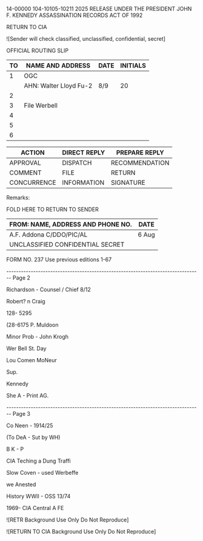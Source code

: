 14-00000
104-10105-10211
2025 RELEASE UNDER THE PRESIDENT JOHN F. KENNEDY ASSASSINATION RECORDS ACT OF 1992

RETURN TO CIA

![Sender will check classified, unclassified, confidential, secret]

OFFICIAL ROUTING SLIP

| TO  | NAME AND ADDRESS       | DATE | INITIALS |
| --- | ---------------------- | ---- | -------- |
| 1   | OGC                    |      |          |
|     | AHN: Walter Lloyd Fu-2 | 8/9  | 20       |
| 2   |                        |      |          |
| 3   | File Werbell           |      |          |
| 4   |                        |      |          |
| 5   |                        |      |          |
| 6   |                        |      |          |

| ACTION      | DIRECT REPLY | PREPARE REPLY  |
| ----------- | ------------ | -------------- |
| APPROVAL    | DISPATCH     | RECOMMENDATION |
| COMMENT     | FILE         | RETURN         |
| CONCURRENCE | INFORMATION  | SIGNATURE      |

Remarks:

FOLD HERE TO RETURN TO SENDER

| FROM: NAME, ADDRESS AND PHONE NO. | DATE  |
| --------------------------------- | ----- |
| A.F. Addona C/DDO/PIC/AL          | 6 Aug |
| UNCLASSIFIED CONFIDENTIAL SECRET  |       |

FORM NO. 237 Use previous editions
1-67


-------------------------------------------------------------------------------- Page 2

Richardson - Counsel / Chief 8/12

Robert?
n Craig

128- 5295

(28-6175 P. Muldoon

Minor Prob - John Krogh

Wer Bell St. Day

Lou Comen MoNeur

Sup.

Kennedy

She A - Print AG.


-------------------------------------------------------------------------------- Page 3

Co Neen - 1914/25

(To DeA - Sut by WH)

B K - P

CIA Teching
a Dung Traffi

Slow Coven - used Werbeffe

we Anested

History WWII - OSS 13/74

1969- CIA
Central A FE

![RETR Background Use Only Do Not Reproduce]

![RETURN TO CIA Background Use Only Do Not Reproduce]
